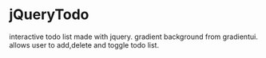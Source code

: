 # jQueryTodo
interactive todo list made with jquery.
gradient background from gradientui.
allows user to add,delete and toggle todo list.
